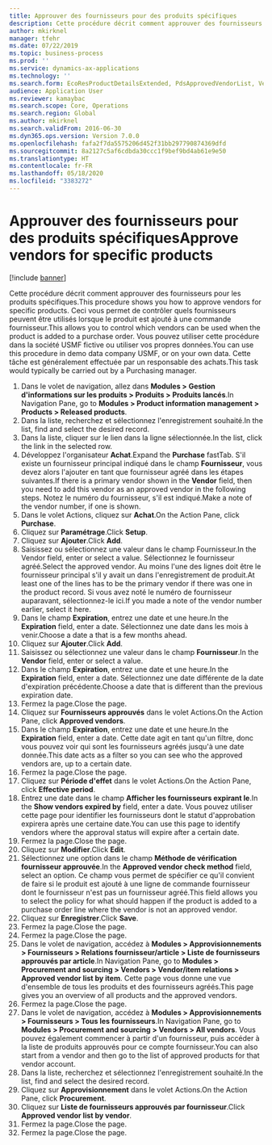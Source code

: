 ```yaml
---
title: Approuver des fournisseurs pour des produits spécifiques
description: Cette procédure décrit comment approuver des fournisseurs pour les produits spécifiques.
author: mkirknel
manager: tfehr
ms.date: 07/22/2019
ms.topic: business-process
ms.prod: ''
ms.service: dynamics-ax-applications
ms.technology: ''
ms.search.form: EcoResProductDetailsExtended, PdsApprovedVendorList, VendTable
audience: Application User
ms.reviewer: kamaybac
ms.search.scope: Core, Operations
ms.search.region: Global
ms.author: mkirknel
ms.search.validFrom: 2016-06-30
ms.dyn365.ops.version: Version 7.0.0
ms.openlocfilehash: fafa2f7da5575206d452f31bb297790874369dfd
ms.sourcegitcommit: 8a2127c5af6cdbda30ccc1f9bef9bd4ab61e9e50
ms.translationtype: HT
ms.contentlocale: fr-FR
ms.lasthandoff: 05/18/2020
ms.locfileid: "3383272"
---
```

# <a name="approve-vendors-for-specific-products"></a><span data-ttu-id="8424f-103">Approuver des fournisseurs pour des produits spécifiques</span><span class="sxs-lookup"><span data-stu-id="8424f-103">Approve vendors for specific products</span></span>

[!include [banner](../../includes/banner.md)]

<span data-ttu-id="8424f-104">Cette procédure décrit comment approuver des fournisseurs pour les produits spécifiques.</span><span class="sxs-lookup"><span data-stu-id="8424f-104">This procedure shows you how to approve vendors for specific products.</span></span> <span data-ttu-id="8424f-105">Ceci vous permet de contrôler quels fournisseurs peuvent être utilisés lorsque le produit est ajouté à une commande fournisseur.</span><span class="sxs-lookup"><span data-stu-id="8424f-105">This allows you to control which vendors can be used when the product is added to a purchase order.</span></span> <span data-ttu-id="8424f-106">Vous pouvez utiliser cette procédure dans la société USMF fictive ou utiliser vos propres données.</span><span class="sxs-lookup"><span data-stu-id="8424f-106">You can use this procedure in demo data company USMF, or on your own data.</span></span> <span data-ttu-id="8424f-107">Cette tâche est généralement effectuée par un responsable des achats.</span><span class="sxs-lookup"><span data-stu-id="8424f-107">This task would typically be carried out by a Purchasing manager.</span></span>

1. <span data-ttu-id="8424f-108">Dans le volet de navigation, allez dans **Modules > Gestion d'informations sur les produits > Produits > Produits lancés**.</span><span class="sxs-lookup"><span data-stu-id="8424f-108">In Navigation Pane, go to **Modules > Product information management > Products > Released products**.</span></span>
2. <span data-ttu-id="8424f-109">Dans la liste, recherchez et sélectionnez l'enregistrement souhaité.</span><span class="sxs-lookup"><span data-stu-id="8424f-109">In the list, find and select the desired record.</span></span>
3. <span data-ttu-id="8424f-110">Dans la liste, cliquer sur le lien dans la ligne sélectionnée.</span><span class="sxs-lookup"><span data-stu-id="8424f-110">In the list, click the link in the selected row.</span></span>
4. <span data-ttu-id="8424f-111">Développez l'organisateur **Achat**.</span><span class="sxs-lookup"><span data-stu-id="8424f-111">Expand the **Purchase** fastTab.</span></span> <span data-ttu-id="8424f-112">S'il existe un fournisseur principal indiqué dans le champ **Fournisseur**, vous devez alors l'ajouter en tant que fournisseur agréé dans les étapes suivantes.</span><span class="sxs-lookup"><span data-stu-id="8424f-112">If there is a primary vendor shown in the **Vendor** field, then you need to add this vendor as an approved vendor in the following steps.</span></span> <span data-ttu-id="8424f-113">Notez le numéro du fournisseur, s'il est indiqué.</span><span class="sxs-lookup"><span data-stu-id="8424f-113">Make a note of the vendor number, if one is shown.</span></span>  
5. <span data-ttu-id="8424f-114">Dans le volet Actions, cliquez sur **Achat**.</span><span class="sxs-lookup"><span data-stu-id="8424f-114">On the Action Pane, click **Purchase**.</span></span>
6. <span data-ttu-id="8424f-115">Cliquez sur **Paramétrage**.</span><span class="sxs-lookup"><span data-stu-id="8424f-115">Click **Setup**.</span></span>
7. <span data-ttu-id="8424f-116">Cliquez sur **Ajouter**.</span><span class="sxs-lookup"><span data-stu-id="8424f-116">Click **Add**.</span></span>
8. <span data-ttu-id="8424f-117">Saisissez ou sélectionnez une valeur dans le champ Fournisseur.</span><span class="sxs-lookup"><span data-stu-id="8424f-117">In the Vendor field, enter or select a value.</span></span> <span data-ttu-id="8424f-118">Sélectionnez le fournisseur agréé.</span><span class="sxs-lookup"><span data-stu-id="8424f-118">Select the approved vendor.</span></span> <span data-ttu-id="8424f-119">Au moins l'une des lignes doit être le fournisseur principal s'il y avait un dans l'enregistrement de produit.</span><span class="sxs-lookup"><span data-stu-id="8424f-119">At least one of the lines has to be the primary vendor if there was one in the product record.</span></span> <span data-ttu-id="8424f-120">Si vous avez noté le numéro de fournisseur auparavant, sélectionnez-le ici.</span><span class="sxs-lookup"><span data-stu-id="8424f-120">If you made a note of the vendor number earlier, select it here.</span></span>  
9. <span data-ttu-id="8424f-121">Dans le champ **Expiration**, entrez une date et une heure.</span><span class="sxs-lookup"><span data-stu-id="8424f-121">In the **Expiration** field, enter a date.</span></span> <span data-ttu-id="8424f-122">Sélectionnez une date dans les mois à venir.</span><span class="sxs-lookup"><span data-stu-id="8424f-122">Choose a date a that is a few months ahead.</span></span>  
10. <span data-ttu-id="8424f-123">Cliquez sur **Ajouter**.</span><span class="sxs-lookup"><span data-stu-id="8424f-123">Click **Add**.</span></span>
11. <span data-ttu-id="8424f-124">Saisissez ou sélectionnez une valeur dans le champ **Fournisseur**.</span><span class="sxs-lookup"><span data-stu-id="8424f-124">In the **Vendor** field, enter or select a value.</span></span>
12. <span data-ttu-id="8424f-125">Dans le champ **Expiration**, entrez une date et une heure.</span><span class="sxs-lookup"><span data-stu-id="8424f-125">In the **Expiration** field, enter a date.</span></span> <span data-ttu-id="8424f-126">Sélectionnez une date différente de la date d'expiration précédente.</span><span class="sxs-lookup"><span data-stu-id="8424f-126">Choose a date that is different than the previous expiration date.</span></span>  
13. <span data-ttu-id="8424f-127">Fermez la page.</span><span class="sxs-lookup"><span data-stu-id="8424f-127">Close the page.</span></span>
14. <span data-ttu-id="8424f-128">Cliquez sur **Fournisseurs approuvés** dans le volet Actions.</span><span class="sxs-lookup"><span data-stu-id="8424f-128">On the Action Pane, click **Approved vendors**.</span></span>
15. <span data-ttu-id="8424f-129">Dans le champ **Expiration**, entrez une date et une heure.</span><span class="sxs-lookup"><span data-stu-id="8424f-129">In the **Expiration** field, enter a date.</span></span> <span data-ttu-id="8424f-130">Cette date agit en tant qu'un filtre, donc vous pouvez voir qui sont les fournisseurs agréés jusqu'à une date donnée.</span><span class="sxs-lookup"><span data-stu-id="8424f-130">This date acts as a filter so you can see who the approved vendors are, up to a certain date.</span></span>  
16. <span data-ttu-id="8424f-131">Fermez la page.</span><span class="sxs-lookup"><span data-stu-id="8424f-131">Close the page.</span></span>
17. <span data-ttu-id="8424f-132">Cliquez sur **Période d'effet** dans le volet Actions.</span><span class="sxs-lookup"><span data-stu-id="8424f-132">On the Action Pane, click **Effective period**.</span></span>
18. <span data-ttu-id="8424f-133">Entrez une date dans le champ **Afficher les fournisseurs expirant le**.</span><span class="sxs-lookup"><span data-stu-id="8424f-133">In the **Show vendors expired by** field, enter a date.</span></span> <span data-ttu-id="8424f-134">Vous pouvez utiliser cette page pour identifier les fournisseurs dont le statut d'approbation expirera après une certaine date.</span><span class="sxs-lookup"><span data-stu-id="8424f-134">You can use this page to identify vendors where the approval status will expire after a certain date.</span></span>  
19. <span data-ttu-id="8424f-135">Fermez la page.</span><span class="sxs-lookup"><span data-stu-id="8424f-135">Close the page.</span></span>
20. <span data-ttu-id="8424f-136">Cliquez sur **Modifier**.</span><span class="sxs-lookup"><span data-stu-id="8424f-136">Click **Edit**.</span></span>
21. <span data-ttu-id="8424f-137">Sélectionnez une option dans le champ **Méthode de vérification fournisseur approuvée**.</span><span class="sxs-lookup"><span data-stu-id="8424f-137">In the **Approved vendor check method** field, select an option.</span></span> <span data-ttu-id="8424f-138">Ce champ vous permet de spécifier ce qu'il convient de faire si le produit est ajouté à une ligne de commande fournisseur dont le fournisseur n'est pas un fournisseur agréé.</span><span class="sxs-lookup"><span data-stu-id="8424f-138">This field allows you to select the policy for what should happen if the product is added to a purchase order line where the vendor is not an approved vendor.</span></span>  
22. <span data-ttu-id="8424f-139">Cliquez sur **Enregistrer**.</span><span class="sxs-lookup"><span data-stu-id="8424f-139">Click **Save**.</span></span>
23. <span data-ttu-id="8424f-140">Fermez la page.</span><span class="sxs-lookup"><span data-stu-id="8424f-140">Close the page.</span></span>
24. <span data-ttu-id="8424f-141">Fermez la page.</span><span class="sxs-lookup"><span data-stu-id="8424f-141">Close the page.</span></span>
25. <span data-ttu-id="8424f-142">Dans le volet de navigation, accédez à **Modules > Approvisionnements > Fournisseurs > Relations fournisseur/article > Liste de fournisseurs approuvés par article**.</span><span class="sxs-lookup"><span data-stu-id="8424f-142">In Navigation Pane, go to **Modules > Procurement and sourcing > Vendors > Vendor/item relations > Approved vendor list by item**.</span></span> <span data-ttu-id="8424f-143">Cette page vous donne une vue d'ensemble de tous les produits et des fournisseurs agréés.</span><span class="sxs-lookup"><span data-stu-id="8424f-143">This page gives you an overview of all products and the approved vendors.</span></span>  
26. <span data-ttu-id="8424f-144">Fermez la page.</span><span class="sxs-lookup"><span data-stu-id="8424f-144">Close the page.</span></span>
27. <span data-ttu-id="8424f-145">Dans le volet de navigation, accédez à **Modules > Approvisionnements > Fournisseurs > Tous les fournisseurs**.</span><span class="sxs-lookup"><span data-stu-id="8424f-145">In Navigation Pane, go to **Modules > Procurement and sourcing > Vendors > All vendors**.</span></span> <span data-ttu-id="8424f-146">Vous pouvez également commencer à partir d'un fournisseur, puis accéder à la liste de produits approuvés pour ce compte fournisseur.</span><span class="sxs-lookup"><span data-stu-id="8424f-146">You can also start from a vendor and then go to the list of approved products for that vendor account.</span></span>  
28. <span data-ttu-id="8424f-147">Dans la liste, recherchez et sélectionnez l'enregistrement souhaité.</span><span class="sxs-lookup"><span data-stu-id="8424f-147">In the list, find and select the desired record.</span></span>
29. <span data-ttu-id="8424f-148">Cliquez sur **Approvisionnement** dans le volet Actions.</span><span class="sxs-lookup"><span data-stu-id="8424f-148">On the Action Pane, click **Procurement**.</span></span>
30. <span data-ttu-id="8424f-149">Cliquez sur **Liste de fournisseurs approuvés par fournisseur**.</span><span class="sxs-lookup"><span data-stu-id="8424f-149">Click **Approved vendor list by vendor**.</span></span>
31. <span data-ttu-id="8424f-150">Fermez la page.</span><span class="sxs-lookup"><span data-stu-id="8424f-150">Close the page.</span></span>
32. <span data-ttu-id="8424f-151">Fermez la page.</span><span class="sxs-lookup"><span data-stu-id="8424f-151">Close the page.</span></span>

